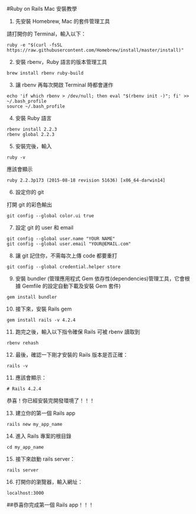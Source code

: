 #Ruby on Rails Mac 安裝教學

1. 先安裝 Homebrew, Mac 的套件管理工具

請打開你的 Terminal，輸入以下：

```
ruby -e "$(curl -fsSL https://raw.githubusercontent.com/Homebrew/install/master/install)"
```

2. 安裝 rbenv，Ruby 語言的版本管理工具

```
brew install rbenv ruby-build
```

3. 讓 rbenv 再每次開啟 Terminal 時都會運作
```
echo 'if which rbenv > /dev/null; then eval "$(rbenv init -)"; fi' >> ~/.bash_profile
source ~/.bash_profile
```


4. 安裝 Ruby 語言
```
rbenv install 2.2.3
rbenv global 2.2.3
```

5. 安裝完後，輸入
```
ruby -v
```
應該會顯示 
```
ruby 2.2.3p173 (2015-08-18 revision 51636) [x86_64-darwin14]
```

6. 設定你的 git 

打開 git 的彩色輸出
```
git config --global color.ui true
```

7. 設定 git 的 user 和 email
```
git config --global user.name "YOUR NAME"
git config --global user.email "YOUR@EMAIL.com"
```

8. 讓 git 記住你，不需每次上傳 code 都要重打
```
git config --global credential.helper store
```

9. 安裝 bundler (管理應用程式 Gem 依存性(dependencies)管理工具，它會根據 Gemfile 的設定自動下載及安裝 Gem 套件)

```
gem install bundler
```

10. 接下來，安裝 Rails gem

```
gem install rails -v 4.2.4
```

11. 跑完之後，輸入以下指令確保 Rails 可被 rbenv 讀取到

```
rbenv rehash
```

12. 最後，確認一下剛才安裝的 Rails 版本是否正確：

```
rails -v
```

11. 應該會顯示：

```
# Rails 4.2.4
```

恭喜！你已經安裝完開發環境了！！！

13. 建立你的第一個 Rails app

```
rails new my_app_name

```
14. 進入 Rails 專案的根目錄

```
cd my_app_name
```

15. 接下來啟動 rails server：

```
rails server
```

16. 打開你的瀏覽器，輸入網址： 

```
localhost:3000
```

##恭喜你完成第一個 Rails app！！！
